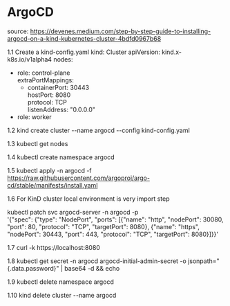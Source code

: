 # ArgoCD

source: https://devenes.medium.com/step-by-step-guide-to-installing-argocd-on-a-kind-kubernetes-cluster-4bdfd0967b68

1.1 Create a kind-config.yaml
kind: Cluster
apiVersion: kind.x-k8s.io/v1alpha4
nodes:
  - role: control-plane        
    extraPortMappings:      
      - containerPort: 30443        
        hostPort: 8080        
        protocol: TCP        
        listenAddress: "0.0.0.0"
  - role: worker    

1.2 kind create cluster --name argocd --config kind-config.yaml

1.3 kubectl get nodes

1.4 kubectl create namespace argocd

1.5 kubectl apply -n argocd -f https://raw.githubusercontent.com/argoproj/argo-cd/stable/manifests/install.yaml

1.6 For KinD cluster local environment is very import step

kubectl patch svc argocd-server -n argocd -p \
  '{"spec": {"type": "NodePort", "ports": [{"name": "http", "nodePort": 30080, "port": 80, "protocol": "TCP", "targetPort": 8080}, {"name": "https", "nodePort": 30443, "port": 443, "protocol": "TCP", "targetPort": 8080}]}}'

1.7 curl -k https://localhost:8080

1.8 kubectl get secret -n argocd argocd-initial-admin-secret -o jsonpath="{.data.password}" | base64 -d && echo

1.9 kubectl delete namespace argocd

1.10 kind delete cluster --name argocd
